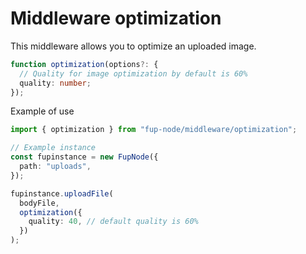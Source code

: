 # Middleware optimization

This middleware allows you to optimize an uploaded image.

```ts
function optimization(options?: {
  // Quality for image optimization by default is 60%
  quality: number;
});
```

Example of use

```ts
import { optimization } from "fup-node/middleware/optimization";

// Example instance
const fupinstance = new FupNode({
  path: "uploads",
});

fupinstance.uploadFile(
  bodyFile,
  optimization({
    quality: 40, // default quality is 60%
  })
);
```
